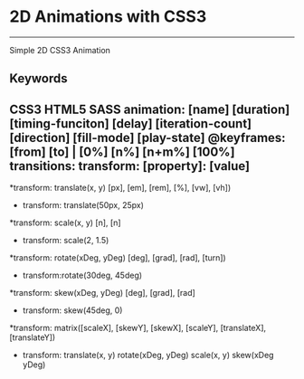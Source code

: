 # 2D Animations with CSS3
---
 Simple 2D CSS3 Animation
 ## Keywords
**CSS3**
**HTML5**
**SASS**
**animation**: [name] [duration] [timing-funciton] [delay] [iteration-count] [direction] [fill-mode] [play-state]
**@keyframes**: [from] [to] | [0%] [n%] [n+m%] [100%]
**transitions**: 
**transform**: [property]: [value]
---

*transform: translate(x, y) [px], [em], [rem], [%], [vw], [vh])

- transform: translate(50px, 25px)

*transform: scale(x, y) [n], [n]

- transform: scale(2, 1.5)

*transform: rotate(xDeg, yDeg) [deg], [grad], [rad], [turn])
- transform:rotate(30deg, 45deg)

*transform: skew(xDeg, yDeg) [deg], [grad], [rad]
- transform: skew(45deg, 0)

*transform: matrix([scaleX], [skewY], [skewX], [scaleY], [translateX], [translateY])
- transform: translate(x, y) rotate(xDeg, yDeg) scale(x, y) skew(xDeg yDeg)
